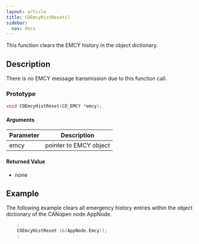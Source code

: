 ```yaml
---
layout: article
title: COEmcyHistReset()
sidebar:
  nav: docs
---
```


This function clears the EMCY history in the object dictionary.

<!--more-->

## Description

There is no EMCY message transmission due to this function call.

### Prototype

```c
void COEmcyHistReset(CO_EMCY *emcy);
```

#### Arguments

| Parameter | Description |
| --- | --- |
| emcy | pointer to EMCY object |

#### Returned Value

- none

## Example

The following example clears all emergency history entries within the object dictionary of the CANopen node AppNode.

```c
    :
    COEmcyHistReset (&(AppNode.Emcy));
    :
```

